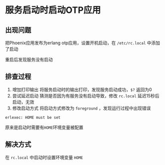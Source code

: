 # 服务启动时启动OTP应用

## 出现问题

把Phoenix应用发布为erlang otp应用，设置开机启动，在 `/etc/rc.local` 中添加了启动

重启后发现服务没有启动

## 排查过程

1. 增加打印输出 将服务启动时的输出打印，发现服务启动成功，`$?` 返回为0
2. 尝试延迟启动 猜测是否因为有服务没有启动导致，修改 `rc.local` 延迟15秒后启动，无效
3. 修改启动方式 将启动方式修改为 `foreground` ，发现运行过程中出现错误
```
erlexec: HOME must be set
```

原来是启动时需要有`HOME`环境变量被配置

## 解决方式

在 `rc.local` 中启动时设置环境变量 `HOME`

